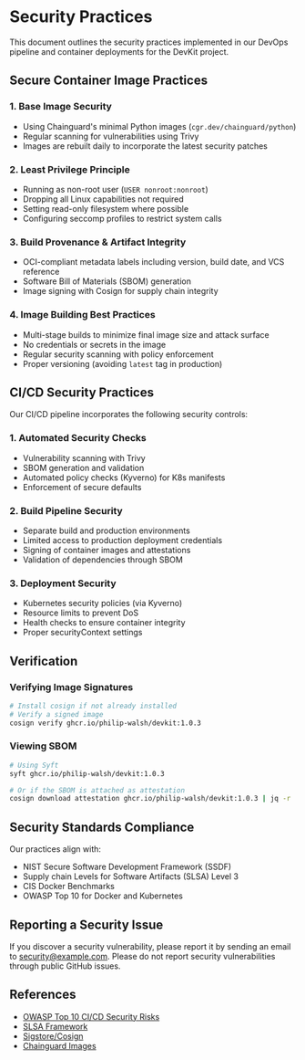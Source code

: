 # Security Practices

This document outlines the security practices implemented in our DevOps pipeline and container deployments for the DevKit project.

## Secure Container Image Practices

### 1. Base Image Security
- Using Chainguard's minimal Python images (`cgr.dev/chainguard/python`) 
- Regular scanning for vulnerabilities using Trivy
- Images are rebuilt daily to incorporate the latest security patches

### 2. Least Privilege Principle
- Running as non-root user (`USER nonroot:nonroot`)
- Dropping all Linux capabilities not required
- Setting read-only filesystem where possible
- Configuring seccomp profiles to restrict system calls

### 3. Build Provenance & Artifact Integrity
- OCI-compliant metadata labels including version, build date, and VCS reference
- Software Bill of Materials (SBOM) generation
- Image signing with Cosign for supply chain integrity

### 4. Image Building Best Practices
- Multi-stage builds to minimize final image size and attack surface
- No credentials or secrets in the image
- Regular security scanning with policy enforcement
- Proper versioning (avoiding `latest` tag in production)

## CI/CD Security Practices

Our CI/CD pipeline incorporates the following security controls:

### 1. Automated Security Checks
- Vulnerability scanning with Trivy
- SBOM generation and validation
- Automated policy checks (Kyverno) for K8s manifests
- Enforcement of secure defaults

### 2. Build Pipeline Security
- Separate build and production environments
- Limited access to production deployment credentials
- Signing of container images and attestations
- Validation of dependencies through SBOM

### 3. Deployment Security
- Kubernetes security policies (via Kyverno)
- Resource limits to prevent DoS
- Health checks to ensure container integrity
- Proper securityContext settings

## Verification

### Verifying Image Signatures

```bash
# Install cosign if not already installed
# Verify a signed image
cosign verify ghcr.io/philip-walsh/devkit:1.0.3
```

### Viewing SBOM

```bash
# Using Syft
syft ghcr.io/philip-walsh/devkit:1.0.3

# Or if the SBOM is attached as attestation
cosign download attestation ghcr.io/philip-walsh/devkit:1.0.3 | jq -r '.payload' | base64 -d | jq
```

## Security Standards Compliance

Our practices align with:
- NIST Secure Software Development Framework (SSDF)
- Supply chain Levels for Software Artifacts (SLSA) Level 3
- CIS Docker Benchmarks
- OWASP Top 10 for Docker and Kubernetes

## Reporting a Security Issue

If you discover a security vulnerability, please report it by sending an email to security@example.com. Please do not report security vulnerabilities through public GitHub issues.

## References

- [OWASP Top 10 CI/CD Security Risks](https://owasp.org/www-project-top-10-ci-cd-security-risks/)
- [SLSA Framework](https://slsa.dev/)
- [Sigstore/Cosign](https://github.com/sigstore/cosign)
- [Chainguard Images](https://www.chainguard.dev/chainguard-images) 